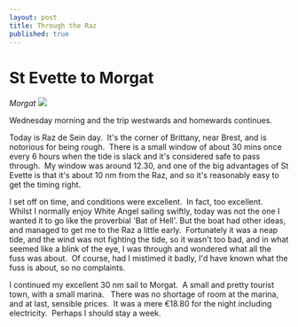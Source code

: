 ```yaml
---
layout: post
title: Through the Raz
published: true
---
```


# St Evette to Morgat

*Morgat* ![]({{site.baseurl}}/assets/morgat03-sml_scale.jpg)

Wednesday morning and the trip westwards and homewards continues.

Today is Raz de Sein day.  It's the corner of Brittany, near Brest, and is notorious for being rough.  There is a small window of about 30 mins once every 6 hours when the tide is slack and it's considered safe to pass through.  My window was around 12.30, and one of the big advantages of St Evette is that it's about 10 nm from the Raz, and so it's reasonably easy to get the timing right.

I set off on time, and conditions were excellent.  In fact, too excellent.  Whilst I normally enjoy White Angel sailing swiftly, today was not the one I wanted it to go like the proverbial 'Bat of Hell'. But the boat had other ideas, and managed to get me to the Raz a little early.  Fortunately it was a neap tide, and the wind was not fighting the tide, so it wasn't too bad, and in what seemed like a blink of the eye, I was through and wondered what all the fuss was about.  Of course, had I mistimed it badly, I'd have known what the fuss is about, so no complaints.

I continued my excellent 30 nm sail to Morgat.  A small and pretty tourist town, with a small marina.   There was no shortage of room at the marina, and at last, sensible prices.  It was a mere €18.80 for the night including electricity.  Perhaps I should stay a week.

